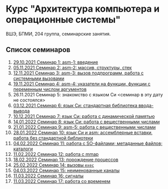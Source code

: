 # Курс "Архитектура компьютера и операционные системы"

ВШЭ, БПМИ, 204 группа, семинарские занятия.

## Список семинаров

1. [29.10.2021 Семинар 1: asm-1: введение](sem01/)
2. [05.11.2021 Семинар 2: asm-2: массив, структуры, стек](sem02/)
3. [12.11.2021 Семинар 3: asm-3: вызов подпрограмм, работа с системными вызовами](sem03/)
4. [19.11.2021 Семинар 4: asm-4: указатели на функции, функции с переменным числом аргументов](sem04/)
5. 26.11.2021 Семинар 5: знакомство с языком Си <семинар в эту дату не состоялся>
6. [03.12.2021 Семинар 6: язык Си: стандартная библиотека ввода-вывода](sem06/)
7. [10.12.2021 Семинар 7: язык Си: работа с динамической памятью](sem07/)
8. [14.01.2022 Семинар 8: язык Си: работа с вещественными числами](sem08/)
9. [21.01.2022 Семинар 9: asm-5: работа с вещественными числами](sem09/)
10. [28.01.2022 Семинар 10: язык Си и asm: ассемблерные вставки, работа без стандартной библиотеки](sem10/)
11. [04.02.2022 Семинар 11: работа с SO-файлами; метаданные файлов; каталоги](sem11/)
12. [11.02.2022 Семинар 12: работа с mmap](sem12/)
13. [18.02.2022 Семинар 13: порождение процессов](sem13/)
14. [25.02.2022 Семинар 14: вызовы `exec`](sem14/)
15. [04.03.2022 Семинар 15: неименованные каналы](sem15/)
16. [11.03.2022 Семинар 16: сигналы](sem16/)
17. [11.03.2022 Семинар 17: работа со временем](sem17/)
